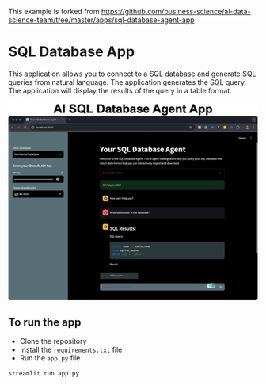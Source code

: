 This example is forked from https://github.com/business-science/ai-data-science-team/tree/master/apps/sql-database-agent-app

# SQL Database App

This application allows you to connect to a SQL database and generate SQL queries from natural language. The application generates the SQL query. The application will display the results of the query in a table format.

![SQL Database App](./ai_sql_database_app.jpg)

## To run the app

- Clone the repository
- Install the `requirements.txt` file
- Run the `app.py` file

```bash
streamlit run app.py
```

